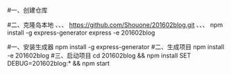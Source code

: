 #一、创建仓库

#二、克隆岛本地
、、、
https://github.com/Shouone/201602blog.git
、、、
npm install -g express-generator
express -e 201602blog

#一、安装生成器
npm install -g express-generator
#二、生成项目
npm install -e  201602blog
#三、启动项目
cd 201602blog && npm install
SET DEBUG=201602blog:* && npm start
